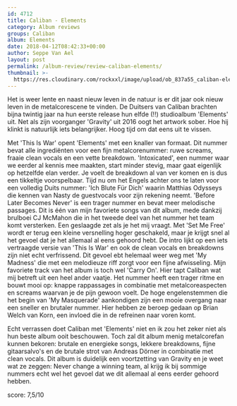 ```yaml
---
id: 4712
title: Caliban - Elements
category: Album reviews
groups: Caliban
album: Elements
date: 2018-04-12T08:42:33+00:00
author: Seppe Van Ael
layout: post
permalink: /album-review/review-caliban-elements/
thumbnail: >-
  https://res.cloudinary.com/rockxxl/image/upload/ob_837a55_caliban-elements.jpg
---
```

Het is weer lente en naast nieuw leven in de natuur is er dit jaar ook nieuw leven in de metalcorescene te vinden. De Duitsers van Caliban brachten bijna twintig jaar na hun eerste release hun elfde (!!) studioalbum 'Elements' uit. Net als zijn voorganger 'Gravity' uit 2016 oogt het artwork sober. Hoe hij klinkt is natuurlijk iets belangrijker. Hoog tijd om dat eens uit te vissen.

Met 'This Is War' opent 'Elements' met een knaller van formaat. Dit nummer bevat alle ingrediënten voor een fijn metalcorenummer: ruwe screams, fraaie clean vocals en een vette breakdown. 'Intoxicated', een nummer waar we eerder al kennis mee maakten, start minder stevig, maar gaat eigenlijk op hetzelfde elan verder. Je voelt de breakdown al van ver komen en is dus een tikkeltje voorspelbaar. Tijd nu om het Engels achter ons te laten voor een volledig Duits nummer: 'Ich Blute Für Dich' waarin Matthias Odysseys die kennen van Nasty de guestvocals voor zijn rekening neemt. 'Before Later Becomes Never' is een trager nummer en bevat meer melodische passages. Dit is één van mijn favoriete songs van dit album, mede dankzij brulboei CJ McMahon die in het tweede deel van het nummer het team komt versterken. Een geslaagde zet als je het mij vraagt. Met 'Set Me Free' wordt er terug een kleine versnelling hoger geschakeld, maar je krijgt snel al het gevoel dat je het allemaal al eens gehoord hebt. De intro lijkt op een iets vertraagde versie van 'This Is War' en ook de clean vocals en breakdowns zijn niet echt verfrissend. Dit gevoel ebt helemaal weer weg met 'My Madness' die met een melodieuze riff zorgt voor een fijne afwisseling. Mijn favoriete track van het album is toch wel 'Carry On'. Hier tapt Caliban wat mij betreft uit een heel ander vaatje. Het nummer heeft een trager ritme en bouwt mooi op: knappe rappassages in combinatie met metalcoreaspecten en screams waarvan je de pijn gewoon voelt. De hoge engelenstemmen die het begin van 'My Masquerade' aankondigen zijn een mooie overgang naar een sneller en brutaler nummer. Hier hebben ze beroep gedaan op Brian Welch van Korn, een invloed die in de refreinen naar voren komt.

Echt verrassen doet Caliban met 'Elements' niet en ik zou het zeker niet als hun beste album ooit beschouwen. Toch zal dit album menig metalcorefan kunnen bekoren: brutale en energieke songs, lekkere breakdowns, fijne gitaarsalvo's en de brutale strot van Andreas Dörner in combinatie met clean vocals. Dit album is duidelijk een voortzetting van Gravity en je weet wat ze zeggen: Never change a winning team, al krijg ik bij sommige nummers echt wel het gevoel dat we dit allemaal al eens eerder gehoord hebben.

score: 7,5/10
